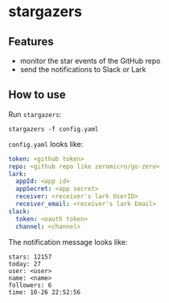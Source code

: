 # stargazers

## Features

- monitor the star events of the GitHub repo
- send the notifications to Slack or Lark

## How to use

Run `stargazers`:

`stargazers -f config.yaml`

`config.yaml` looks like:

```yaml
token: <github token>
repo: <github repo like zeromicro/go-zero>
lark:
  appId: <app id>
  appSecret: <app secret>
  receiver: <receiver's lark UserID>
  receiver_email: <receiver's lark Email>
slack:
  token: <oauth token>
  channel: <channel>
```

The notification message looks like:

```
stars: 12157
today: 27
user: <user>
name: <name>
followers: 6
time: 10-26 22:52:56
```

